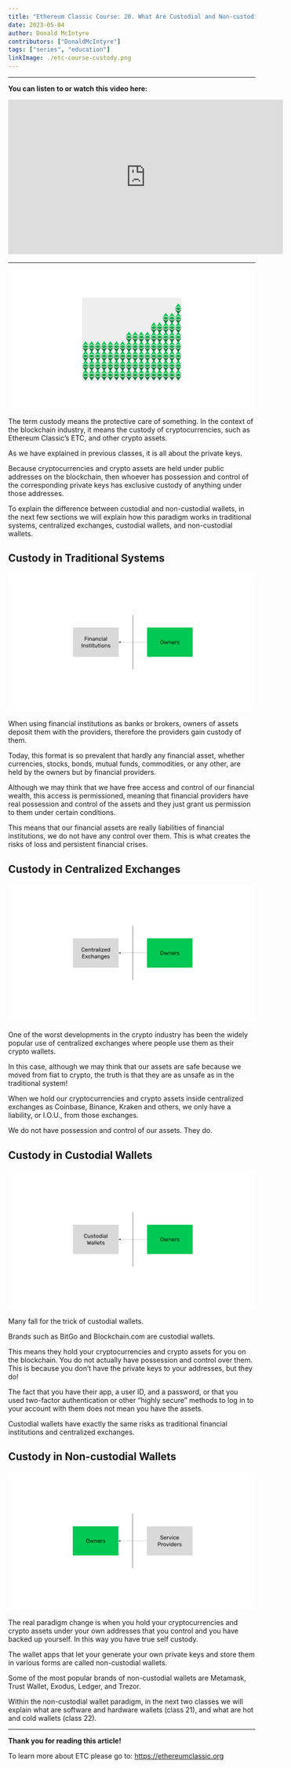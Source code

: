 ```yaml
---
title: "Ethereum Classic Course: 20. What Are Custodial and Non-custodial Wallets?"
date: 2023-05-04
author: Donald McIntyre
contributors: ["DonaldMcIntyre"]
tags: ["series", "education"]
linkImage: ./etc-course-custody.png
---
```


---
**You can listen to or watch this video here:**

<iframe width="560" height="315" src="https://www.youtube.com/embed/0V4UzW3g_xk" title="YouTube video player" frameborder="0" allow="accelerometer; autoplay; clipboard-write; encrypted-media; gyroscope; picture-in-picture; web-share" allowfullscreen></iframe>

---

![Custody](./1.png)

The term custody means the protective care of something. In the context of the blockchain industry, it means the custody of cryptocurrencies, such as Ethereum Classic’s ETC, and other crypto assets.

As we have explained in previous classes, it is all about the private keys. 

Because cryptocurrencies and crypto assets are held under public addresses on the blockchain, then whoever has possession and control of the corresponding private keys has exclusive custody of anything under those addresses.

To explain the difference between custodial and non-custodial wallets, in the next few sections we will explain how this paradigm works in traditional systems, centralized exchanges, custodial wallets, and non-custodial wallets.

## Custody in Traditional Systems

![Financial institutions control the assets.](./2.png)

When using financial institutions as banks or brokers, owners of assets deposit them with the providers, therefore the providers gain custody of them.

Today, this format is so prevalent that hardly any financial asset, whether currencies, stocks, bonds, mutual funds, commodities, or any other, are held by the owners but by financial providers.

Although we may think that we have free access and control of our financial wealth, this access is permissioned, meaning that financial providers have real possession and control of the assets and they just grant us permission to them under certain conditions.

This means that our financial assets are really liabilities of financial institutions, we do not have any control over them. This is what creates the risks of loss and persistent financial crises.

## Custody in Centralized Exchanges

![Centralized exchanges control the assets.](./3.png)

One of the worst developments in the crypto industry has been the widely popular use of centralized exchanges where people use them as their crypto wallets.

In this case, although we may think that our assets are safe because we moved from fiat to crypto, the truth is that they are as unsafe as in the traditional system!

When we hold our cryptocurrencies and crypto assets inside centralized exchanges as Coinbase, Binance, Kraken and others, we only have a liability, or I.O.U., from those exchanges. 

We do not have possession and control of our assets. They do.

## Custody in Custodial Wallets

![Custodial wallets control the assets.](./4.png)

Many fall for the trick of custodial wallets. 

Brands such as BitGo and Blockchain.com are custodial wallets. 

This means they hold your cryptocurrencies and crypto assets for you on the blockchain. You do not actually have possession and control over them. This is because you don’t have the private keys to your addresses, but they do!

The fact that you have their app, a user ID, and a password, or that you used two-factor authentication or other “highly secure” methods to log in to your account with them does not mean you have the assets.

Custodial wallets have exactly the same risks as traditional financial institutions and centralized exchanges.

## Custody in Non-custodial Wallets

![You control the assets.](./5.png)

The real paradigm change is when you hold your cryptocurrencies and crypto assets under your own addresses that you control and you have backed up yourself. In this way you have true self custody. 

The wallet apps that let your generate your own private keys and store them in various forms are called non-custodial wallets.

Some of the most popular brands of non-custodial wallets are Metamask, Trust Wallet, Exodus, Ledger, and Trezor.

Within the non-custodial wallet paradigm, in the next two classes we will explain what are software and hardware wallets (class 21), and what are hot and cold wallets (class 22). 

---

**Thank you for reading this article!**

To learn more about ETC please go to: https://ethereumclassic.org
